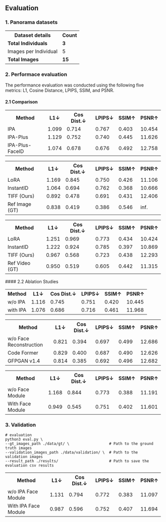## Evaluation

### 1. Panorama datasets
<table style="width:100%">
  <tr>
    <th>Dataset details</th>
    <th>Count</th>
  </tr>
  <tr>
    <td><b>Total Individuals</b></td>
    <td><b>3</b></td>
  </tr>
  <tr>
    <td>Images per Individual</td>
    <td>5</td>
  </tr>
  <tr>
    <td><b>Total Images</b></td>
    <td><b>15</b></td>
  </tr>
</table>
  
### 2. Performace evaluation
The performance evaluation was conducted using the following five metrics: L1, Cosine Distance, LPIPS, SSIM, and PSNR.
#### 2.1 Comparison
<table style="width:100%">
  <tr>
    <th>Method</th>
    <th>L1↓</th>
    <th>Cos Dist.↓</th>
    <th>LPIPS↓</th>
    <th>SSIM↑</th>
    <th>PSNR↑</th>
  </tr>
  <tr>
    <td>IPA</td>
    <td>1.099</td>
    <td>0.714</td>
    <td>0.767</td>
    <td>0.403</td>
    <td>10.454</td>
  </tr>
  <tr>
    <td>IPA-Plus</td>
    <td>1.129</td>
    <td>0.752</td>
    <td>0.740</td>
    <td>0.445</td>
    <td>11.626</td>
  </tr>
  <tr>
    <td>IPA-Plus-FaceID</td>
    <td>1.074</td>
    <td>0.678</td>
    <td>0.676</td>
    <td>0.492</td>
    <td>12.758</td>
  </tr>
</table>
<table style="width:100%">
  <tr>
    <th>Method</th>
    <th>L1↓</th>
    <th>Cos Dist.↓</th>
    <th>LPIPS↓</th>
    <th>SSIM↑</th>
    <th>PSNR↑</th>
  </tr>
  <tr>
    <td>LoRA</td>
    <td>1.169</td>
    <td>0.845</td>
    <td>0.750</td>
    <td>0.426</td>
    <td>11.106</td>
  </tr>
  <tr>
    <td>InstantID</td>
    <td>1.064</td>
    <td>0.694</td>
    <td>0.762</td>
    <td>0.368</td>
    <td>10.666</td>
  </tr>
  <tr>
    <td>TIFF (Ours)</td>
    <td>0.892</td>
    <td>0.478</td>
    <td>0.691</td>
    <td>0.431</td>
    <td>12.406</td>
  </tr>
  <tr>
    <td>Ref Image (GT)</td>
    <td>0.838</td>
    <td>0.419</td>
    <td>0.386</td>
    <td>0.546</td>
    <td>inf.</td>
  </tr>
</table>
<table style="width:100%">
  <tr>
    <th>Method</th>
    <th>L1↓</th>
    <th>Cos Dist.↓</th>
    <th>LPIPS↓</th>
    <th>SSIM↑</th>
    <th>PSNR↑</th>
  </tr>
  <tr>
    <td>LoRA</td>
    <td>1.251</td>
    <td>0.969</td>
    <td>0.773</td>
    <td>0.434</td>
    <td>10.424</td>
  </tr>
  <tr>
    <td>InstantID</td>
    <td>1.222</td>
    <td>0.924</td>
    <td>0.785</td>
    <td>0.397</td>
    <td>10.869</td>
  </tr>
  <tr>
    <td>TIFF (Ours)</td>
    <td>0.967</td>
    <td>0.568</td>
    <td>0.723</td>
    <td>0.438</td>
    <td>12.293</td>
  </tr>
  <tr>
    <td>Ref Video (GT)</td>
    <td>0.950</td>
    <td>0.519</td>
    <td>0.605</td>
    <td>0.442</td>
    <td>11.315</td>
  </tr>
</table>
#### 2.2 Ablation Studies
<table style="width:100%">
  <tr>
    <th>Method</th>
    <th>L1↓</th>
    <th>Cos Dist.↓</th>
    <th>LPIPS↓</th>
    <th>SSIM↑</th>
    <th>PSNR↑</th>
  </tr>
  <tr>
    <td>w/o IPA</td>
    <td>1.116</td>
    <td>0.745</td>
    <td>0.751</td>
    <td>0.420</td>
    <td>10.445</td>
  </tr>
  <tr>
    <td>with IPA</td>
    <td>1.076</td>
    <td>0.686</td>
    <td>0.716</td>
    <td>0.461</td>
    <td>11.968</td>
  </tr>
</table>
<table style="width:100%">
  <tr>
    <th>Method</th>
    <th>L1↓</th>
    <th>Cos Dist.↓</th>
    <th>LPIPS↓</th>
    <th>SSIM↑</th>
    <th>PSNR↑</th>
  </tr>
  <tr>
    <td>w/o Face Reconstruction</td>
    <td>0.821</td>
    <td>0.394</td>
    <td>0.697</td>
    <td>0.499</td>
    <td>12.686</td>
  </tr>
  <tr>
    <td>Code Former</td>
    <td>0.829</td>
    <td>0.400</td>
    <td>0.687</td>
    <td>0.490</td>
    <td>12.626</td>
  </tr>
  <tr>
    <td>GFPGAN v1.4</td>
    <td>0.814</td>
    <td>0.385</td>
    <td>0.692</td>
    <td>0.496</td>
    <td>12.682</td>
  </tr>
</table>
<table style="width:100%">
  <tr>
    <th>Method</th>
    <th>L1↓</th>
    <th>Cos Dist.↓</th>
    <th>LPIPS↓</th>
    <th>SSIM↑</th>
    <th>PSNR↑</th>
  </tr>
  <tr>
    <td>w/o Face Module</td>
    <td>1.168</td>
    <td>0.844</td>
    <td>0.773</td>
    <td>0.388</td>
    <td>11.191</td>
  </tr>
  <tr>
    <td>With Face Module</td>
    <td>0.949</td>
    <td>0.545</td>
    <td>0.751</td>
    <td>0.402</td>
    <td>11.601</td>
  </tr>
</table>
<table style="width:100%">
  <tr>
    <th>Method</th>
    <th>L1↓</th>
    <th>Cos Dist.↓</th>
    <th>LPIPS↓</th>
    <th>SSIM↑</th>
    <th>PSNR↑</th>
  </tr>
  <tr>
    <td>w/o IPA Face Module</td>
    <td>1.131</td>
    <td>0.794</td>
    <td>0.772</td>
    <td>0.383</td>
    <td>11.097</td>
  </tr>
  <tr>
    <td>With IPA Face Module</td>
    <td>0.987</td>
    <td>0.596</td>
    <td>0.752</td>
    <td>0.407</td>
    <td>11.694</td>
  </tr>

### 3. Validation

```shell
# evaluation
python3 eval.py \
--gt_images_path ./data/gt/ \                  # Path to the ground truth images
--validation_images_path ./data/validation/ \  # Path to the validation images
--result_path ./results/                       # Path to save the evaluation csv results
```
